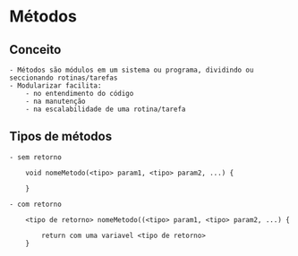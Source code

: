 # Métodos

## Conceito
    - Métodos são módulos em um sistema ou programa, dividindo ou seccionando rotinas/tarefas
    - Modularizar facilita:
        - no entendimento do código
        - na manutenção
        - na escalabilidade de uma rotina/tarefa

## Tipos de métodos
    - sem retorno
    
        void nomeMetodo(<tipo> param1, <tipo> param2, ...) {

        }

    - com retorno

        <tipo de retorno> nomeMetodo((<tipo> param1, <tipo> param2, ...) {

            return com uma variavel <tipo de retorno>
        }

